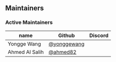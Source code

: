 ## Maintainers

### Active Maintainers
| name              | Github    | Discord        |
|-------------------|-----------|----------------|
| Yongge Wang | [@yonggewang](https://github.com/yonggewang) |  |
| Ahmed Al Salih | [@ahmed82](https://github.com/ahmed82) |  |
